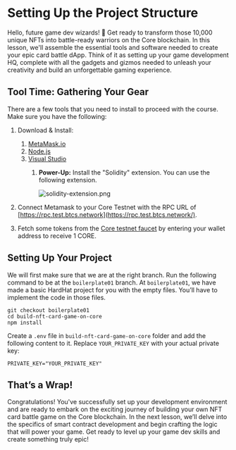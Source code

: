 # Setting Up the Project Structure

Hello, future game dev wizards! 🚀 Get ready to transform those 10,000 unique NFTs into battle-ready warriors on the Core blockchain. In this lesson, we'll assemble the essential tools and software needed to create your epic card battle dApp. Think of it as setting up your game development HQ, complete with all the gadgets and gizmos needed to unleash your creativity and build an unforgettable gaming experience.

## Tool Time: Gathering Your Gear

There are a few tools that you need to install to proceed with the course. Make sure you have the following:

1.  Download & Install:
    1. [MetaMask.io](https://metamask.io/)
    2. [Node.js](https://nodejs.org/)
    3. [Visual Studio](https://code.visualstudio.com/)
        1. **Power-Up:** Install the "Solidity" extension. You can use the following extension.
            
            ![solidity-extension.png](3%20Setting%20Up%20the%20Project%20Structure%200bc3c679cc284d75998df59995cb9c9e/solidity-extension.png)
            
2. Connect Metamask to your Core Testnet with the RPC URL of [https://rpc.test.btcs.network](https://rpc.test.btcs.network/).
3. Fetch some tokens from the [Core testnet faucet](https://scan.test.btcs.network/faucet) by entering your wallet address to receive 1 CORE.

## Setting Up Your Project

We will first make sure that we are at the right branch. Run the following command to be at the `boilerplate01` branch. At `boilerplate01`, we have made a basic HardHat project for you with the empty files. You’ll have to implement the code in those files.

```
git checkout boilerplate01
cd build-nft-card-game-on-core
npm install
```

Create a `.env` file in `build-nft-card-game-on-core` folder and add the following content to it. Replace `YOUR_PRIVATE_KEY` with your actual private key:

```
PRIVATE_KEY="YOUR_PRIVATE_KEY"
```

## That’s a Wrap!

Congratulations! You've successfully set up your development environment and are ready to embark on the exciting journey of building your own NFT card battle game on the Core blockchain. In the next lesson, we’ll delve into the specifics of smart contract development and begin crafting the logic that will power your game. Get ready to level up your game dev skills and create something truly epic!